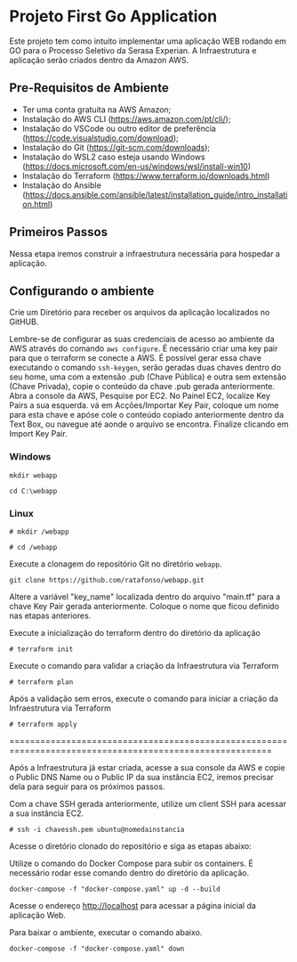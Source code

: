 # Projeto First Go Application

Este projeto tem como intuito implementar uma aplicação WEB rodando em GO para o Processo Seletivo da Serasa Experian. A Infraestrutura e aplicação serão criados dentro da Amazon AWS.

## Pre-Requisitos de Ambiente

- Ter uma conta gratuita na AWS Amazon;
- Instalação do AWS CLI (<https://aws.amazon.com/pt/cli/>);
- Instalação do VSCode ou outro editor de preferência (<https://code.visualstudio.com/download>);
- Instalação do Git (<https://git-scm.com/downloads>);
- Instalação do WSL2 caso esteja usando Windows (<https://docs.microsoft.com/en-us/windows/wsl/install-win10>)
- Instalação do Terraform (<https://www.terraform.io/downloads.html>)
- Instalação do Ansible (<https://docs.ansible.com/ansible/latest/installation_guide/intro_installation.html>)

## Primeiros Passos

Nessa etapa iremos construir a infraestrutura necessária para hospedar a aplicação.

## Configurando o ambiente

Crie um Diretório para receber os arquivos da aplicação localizados no GitHUB.

Lembre-se de configurar as suas credenciais de acesso ao ambiente da AWS através do comando ```aws configure```. É necessário criar uma key pair para que o terraform se conecte a AWS. É possível gerar essa chave executando o comando ```ssh-keygen```, serão geradas duas chaves dentro do seu home, uma com a extensão .pub (Chave Pública) e outra sem extensão (Chave Privada), copie o conteúdo da chave .pub gerada anteriormente. Abra a console da AWS, Pesquise por EC2. No Painel EC2, localize Key Pairs a sua esquerda. vá em Acções/Importar Key Pair, coloque um nome para esta chave e apóse cole o conteúdo copiado anteriormente dentro da Text Box, ou navegue até aonde o arquivo se encontra. Finalize clicando em Import Key Pair.

### Windows

```mkdir webapp```

```cd C:\webapp```

### Linux

```# mkdir /webapp```

```# cd /webapp```

Execute a clonagem do repositório Git no diretório ```webapp```.

```git clone https://github.com/ratafonso/webapp.git```

Altere a variável "key_name" localizada dentro do arquivo "main.tf" para a chave Key Pair gerada anteriormente. Coloque o nome que ficou definido nas etapas anteriores.

Execute a inicialização do terraform dentro do diretório da aplicação

```# terraform init```

Execute o comando para validar a criação da Infraestrutura via Terraform

```# terraform plan```

Após a validação sem erros, execute o comando para iniciar a criação da Infraestrutura via Terraform

```# terraform apply```

=========================================================================================================

Após a Infraestrutura já estar criada, acesse a sua console da AWS e copie o Public DNS Name ou o Public IP da sua instância EC2, iremos precisar dela para seguir para os próximos passos.

Com a chave SSH gerada anteriormente, utilize um client SSH para acessar a sua instância EC2.

```# ssh -i chavessh.pem ubuntu@nomedainstancia```

Acesse o diretório clonado do repositório e siga as etapas abaixo:

Utilize o comando do Docker Compose para subir os containers. É necessário rodar esse comando dentro do diretório da aplicação.

```docker-compose -f "docker-compose.yaml" up -d --build```

Acesse o endereço <http://localhost> para acessar a página inicial da aplicação Web.

Para baixar o ambiente, executar o comando abaixo.

```docker-compose -f "docker-compose.yaml" down```
